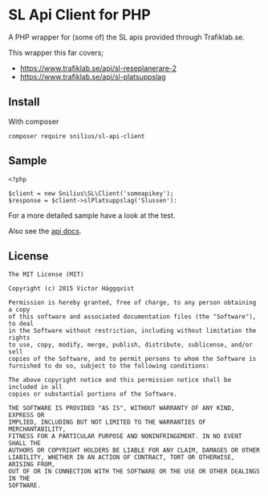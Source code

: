 # SL Api Client for PHP
A PHP wrapper for (some of) the SL apis provided through Trafiklab.se.

This wrapper this far covers;

- https://www.trafiklab.se/api/sl-reseplanerare-2
- https://www.trafiklab.se/api/sl-platsuppslag

## Install
With composer

    composer require snilius/sl-api-client
    
## Sample

    <?php
    
    $client = new Snilius\SL\Client('someapikey');
    $response = $client->slPlatsuppslag('Slussen'):
    
For a more detailed sample have a look at the test.

Also see the [api docs](https://victorhaggqvist.github.io/sl-api-client-php/classes/Snilius.SL.Client.html).
    
## License

    The MIT License (MIT)
    
    Copyright (c) 2015 Victor Häggqvist
    
    Permission is hereby granted, free of charge, to any person obtaining a copy
    of this software and associated documentation files (the "Software"), to deal
    in the Software without restriction, including without limitation the rights
    to use, copy, modify, merge, publish, distribute, sublicense, and/or sell
    copies of the Software, and to permit persons to whom the Software is
    furnished to do so, subject to the following conditions:
    
    The above copyright notice and this permission notice shall be included in all
    copies or substantial portions of the Software.
    
    THE SOFTWARE IS PROVIDED "AS IS", WITHOUT WARRANTY OF ANY KIND, EXPRESS OR
    IMPLIED, INCLUDING BUT NOT LIMITED TO THE WARRANTIES OF MERCHANTABILITY,
    FITNESS FOR A PARTICULAR PURPOSE AND NONINFRINGEMENT. IN NO EVENT SHALL THE
    AUTHORS OR COPYRIGHT HOLDERS BE LIABLE FOR ANY CLAIM, DAMAGES OR OTHER
    LIABILITY, WHETHER IN AN ACTION OF CONTRACT, TORT OR OTHERWISE, ARISING FROM,
    OUT OF OR IN CONNECTION WITH THE SOFTWARE OR THE USE OR OTHER DEALINGS IN THE
    SOFTWARE.

